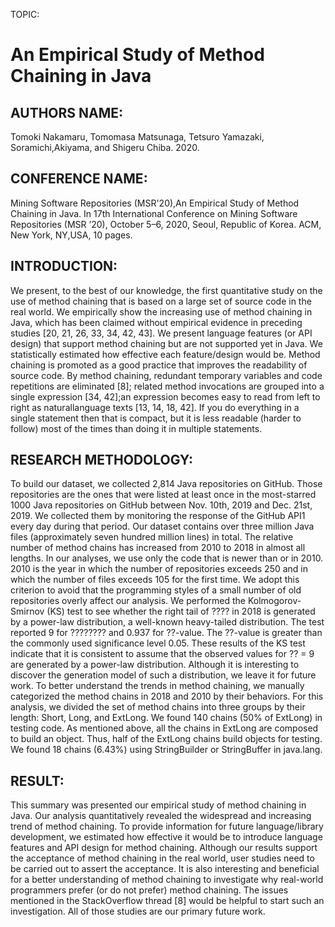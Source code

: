 TOPIC:

# An Empirical Study of Method Chaining in Java
## AUTHORS NAME:
Tomoki Nakamaru, Tomomasa Matsunaga, Tetsuro Yamazaki, Soramichi,Akiyama, and Shigeru Chiba. 2020.
## CONFERENCE NAME: 
 Mining Software Repositories (MSR'20),An Empirical Study of Method Chaining in Java. In 17th International Conference on Mining Software Repositories (MSR ’20), October 5–6, 2020, Seoul, Republic of Korea. ACM, New York, NY,USA, 10 pages.
 ## INTRODUCTION:

We present, to the best of our knowledge, the first quantitative study on the use of method chaining that is based on a large set of source code in the real world.
We empirically show the increasing use of method chaining in Java, which has been claimed without empirical evidence in preceding studies [20, 21, 26, 33, 34, 42, 43].
We present language features (or API design) that support method chaining but are not supported yet in Java. We statistically estimated how effective each feature/design would be.
Method chaining is promoted as a good practice that improves the readability of source code. By method chaining, redundant temporary variables and code repetitions are eliminated [8]; related method invocations are grouped into a single expression [34, 42];an expression becomes easy to read from left to right as naturallanguage texts [13, 14, 18, 42].
If you do everything in a single statement then that is compact, but it is less readable (harder to follow) most of the times than doing it in multiple statements.
## RESEARCH METHODOLOGY:

To build our dataset, we collected 2,814 Java repositories on GitHub.
Those repositories are the ones that were listed at least once in the most-starred 1000 Java repositories on GitHub between Nov.
10th, 2019 and Dec. 21st, 2019. We collected them by monitoring the response of the GitHub API1
every day during that period.
Our dataset contains over three million Java files (approximately seven hundred million lines) in total.
The relative number of method chains has increased from 2010 to 2018 in almost all lengths.
 In our analyses, we use only the code that is newer than or in 2010. 2010 is the year in which the number of repositories exceeds 250 and
in which the number of files exceeds 105 for the first time. We adopt this criterion to avoid that the programming styles of a small
number of old repositories overly affect our analysis.
We performed the Kolmogorov-Smirnov (KS) test to see whether the right tail of ???? in 2018 is generated by a power-law distribution,
a well-known heavy-tailed distribution. The test reported 9 for ???????? and 0.937 for ??-value. The ??-value is greater than the commonly used significance level 0.05. These results of the KS test indicate that it is consistent to assume that the observed values for ?? = 9 are generated by a power-law distribution. Although it is interesting
to discover the generation model of such a distribution, we leave it for future work.
To better understand the trends in method chaining, we manually categorized the method chains in 2018 and 2010 by their behaviors.
For this analysis, we divided the set of method chains into three groups by their length: Short, Long, and ExtLong.
We found 140 chains (50% of ExtLong) in testing code. As mentioned above, all the chains in ExtLong are composed to build an object.
Thus, half of the ExtLong chains build objects for testing.
We found 18 chains (6.43%) using StringBuilder
or StringBuffer in java.lang.
 ## RESULT:

This summary was presented our empirical study of method chaining in Java. 
Our analysis quantitatively revealed the widespread and increasing trend of method chaining. 
To provide information for future language/library development, we estimated how effective it
would be to introduce language features and API design for method chaining. 
Although our results support the acceptance of method chaining in the real world, user studies need to be carried out to assert the acceptance. 
It is also interesting and beneficial for a better understanding of method chaining to investigate why real-world programmers prefer (or do not prefer) method chaining. 
The issues mentioned in the StackOverflow thread [8] would be helpful to start such an investigation. 
All of those studies are our primary future work.